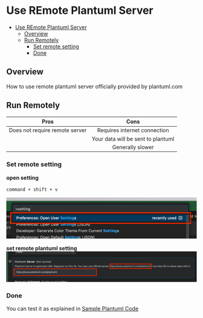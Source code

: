 # Use REmote Plantuml Server

<!-- TOC -->

- [Use REmote Plantuml Server](#use-remote-plantuml-server)
  - [Overview](#overview)
  - [Run Remotely](#run-remotely)
    - [Set remote setting](#set-remote-setting)
    - [Done](#done)

<!-- /TOC -->

## Overview
How to use remote plantuml server  officially provided by plantuml.com

## Run Remotely

|              Pros              |                Cons                |
|:------------------------------:|:----------------------------------:|
| Does not require remote server |    Requires internet connection    |
|                                | Your data will be sent to plantuml |
|                                |          Generally slower          |


### Set remote setting
**open setting**
```
command + shift + v
```
![open_setting](./assets/open_setting.png)

**set remote plantuml setting**
![set_remote_plantuml_server](./assets/set_remote_plantuml_server.png)

### Done
You can test it as explained in [Sample Plantuml Code](./install-plantuml.md#sample-plantuml-code)